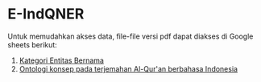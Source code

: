 # E-IndQNER

Untuk memudahkan akses data, file-file versi pdf dapat diakses di Google sheets berikut:
1. [Kategori Entitas Bernama](https://docs.google.com/document/d/1buI5HwHS4FNsEQ6PxYUUQhkMRdgyc3qticzzoHqSzE8/edit?usp=sharing)
2. [Ontologi konsep pada terjemahan Al-Qur'an berbahasa Indonesia](https://docs.google.com/document/d/1cD2pxGUAsQdjPc0qXWmWt_FB8_7MXMmpWhIisf4pg-Q/edit?usp=sharing)
